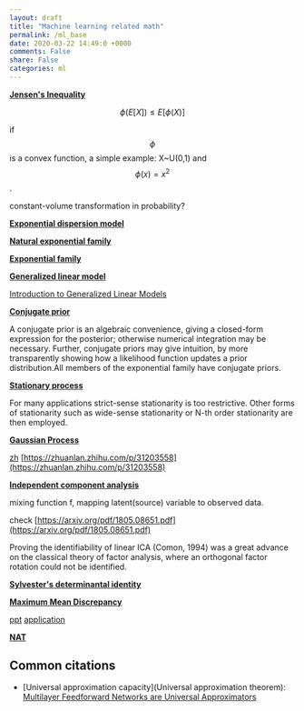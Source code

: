 ```yaml
---
layout: draft
title: "Machine learning related math"
permalink: /ml_base
date: 2020-03-22 14:49:0 +0000
comments: False
share: False
categories: ml
---
```


**[Jensen's Inequality](https://en.wikipedia.org/wiki/Jensen%27s_inequality)**

$$
\phi (E[X]) \le E[\phi(X)]
$$

if $$\phi$$ is a convex function, a simple example:  X~U(0,1) and $$\phi(x) = x^{2}$$.


constant-volume transformation in probability?

**[Exponential dispersion model](https://en.wikipedia.org/wiki/Exponential_dispersion_model)**

**[Natural exponential family](https://en.wikipedia.org/wiki/Natural_exponential_family)**

**[Exponential family](https://en.wikipedia.org/wiki/Exponential_family)**


**[Generalized linear model](https://en.wikipedia.org/wiki/Generalized_linear_model)**

[Introduction to Generalized Linear Models](https://statmath.wu.ac.at/courses/heather_turner/glmCourse_001.pdf)

**[Conjugate prior](https://en.wikipedia.org/wiki/Conjugate_prior)**

A conjugate prior is an algebraic convenience, giving a closed-form expression for the posterior; otherwise numerical integration may be necessary. Further, conjugate priors may give intuition, by more transparently showing how a likelihood function updates a prior distribution.All members of the exponential family have conjugate priors.


**[Stationary process](https://en.wikipedia.org/wiki/Stationary_process#wide-sense_stationarity)**

For many applications strict-sense stationarity is too restrictive. Other forms of stationarity such as wide-sense stationarity or N-th order stationarity are then employed.


**[Gaussian Process](https://en.wikipedia.org/wiki/Gaussian_process)**

[zh](https://www.zhihu.com/question/46631426/answer/122929183)
[https://zhuanlan.zhihu.com/p/31203558](https://zhuanlan.zhihu.com/p/31203558)

**[Independent component analysis](https://en.wikipedia.org/wiki/Independent_component_analysis)**

mixing function f, mapping latent(source) variable to observed data.

check [https://arxiv.org/pdf/1805.08651.pdf](https://arxiv.org/pdf/1805.08651.pdf)

Proving the identifiability of linear ICA (Comon, 1994) was a
great advance on the classical theory of factor analysis, where an orthogonal factor rotation could not be identified.

**[Sylvester's determinantal identity](https://en.wikipedia.org/wiki/Sylvester%27s_determinant_identity)**

**[Maximum Mean Discrepancy]()**

[ppt](http://alex.smola.org/teaching/iconip2006/iconip_3.pdf)
[application](https://arxiv.org/pdf/1701.01036.pdf)

**[NAT](https://en.wikipedia.org/wiki/Nat_(unit))**



## Common citations

- [Universal approximation capacity](Universal approximation theorem): [Multilayer Feedforward Networks are Universal Approximators ](http://cognitivemedium.com/magic_paper/assets/Hornik.pdf)


